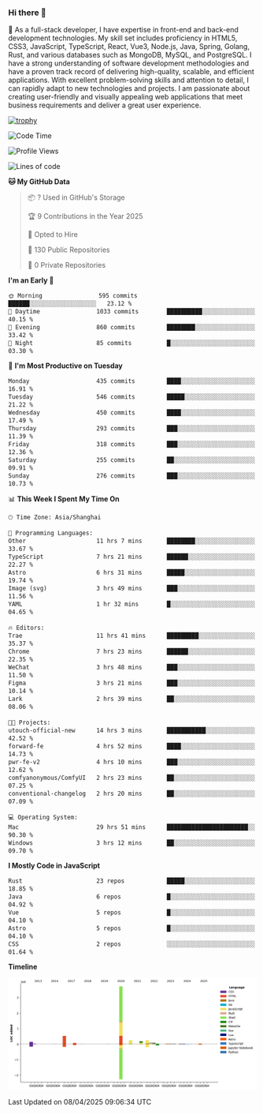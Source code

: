 ### Hi there 👋

🌱 As a full-stack developer, I have expertise in front-end and back-end development technologies. My skill set includes proficiency in HTML5, CSS3, JavaScript, TypeScript, React, Vue3, Node.js, Java, Spring, Golang, Rust, and various databases such as MongoDB, MySQL, and PostgreSQL. I have a strong understanding of software development methodologies and have a proven track record of delivering high-quality, scalable, and efficient applications. With excellent problem-solving skills and attention to detail, I can rapidly adapt to new technologies and projects. I am passionate about creating user-friendly and visually appealing web applications that meet business requirements and deliver a great user experience.

[![trophy](https://github-profile-trophy.vercel.app/?username=elton&rank=SECRET,SSS,SS,S,AAA,AA,A&theme=onedark&no-frame=true&margin-w=10)](https://github.com/ryo-ma/github-profile-trophy)

<!--START_SECTION:waka-->
![Code Time](http://img.shields.io/badge/Code%20Time-1%2C497%20hrs%2050%20mins-blue)

![Profile Views](http://img.shields.io/badge/Profile%20Views-0-blue)

![Lines of code](https://img.shields.io/badge/From%20Hello%20World%20I%27ve%20Written-5.6%20million%20lines%20of%20code-blue)

**🐱 My GitHub Data** 

> 📦 ? Used in GitHub's Storage 
 > 
> 🏆 9 Contributions in the Year 2025
 > 
> 💼 Opted to Hire
 > 
> 📜 130 Public Repositories 
 > 
> 🔑 0 Private Repositories 
 > 
**I'm an Early 🐤** 

```text
🌞 Morning                595 commits         ██████░░░░░░░░░░░░░░░░░░░   23.12 % 
🌆 Daytime                1033 commits        ██████████░░░░░░░░░░░░░░░   40.15 % 
🌃 Evening                860 commits         ████████░░░░░░░░░░░░░░░░░   33.42 % 
🌙 Night                  85 commits          █░░░░░░░░░░░░░░░░░░░░░░░░   03.30 % 
```
📅 **I'm Most Productive on Tuesday** 

```text
Monday                   435 commits         ████░░░░░░░░░░░░░░░░░░░░░   16.91 % 
Tuesday                  546 commits         █████░░░░░░░░░░░░░░░░░░░░   21.22 % 
Wednesday                450 commits         ████░░░░░░░░░░░░░░░░░░░░░   17.49 % 
Thursday                 293 commits         ███░░░░░░░░░░░░░░░░░░░░░░   11.39 % 
Friday                   318 commits         ███░░░░░░░░░░░░░░░░░░░░░░   12.36 % 
Saturday                 255 commits         ██░░░░░░░░░░░░░░░░░░░░░░░   09.91 % 
Sunday                   276 commits         ███░░░░░░░░░░░░░░░░░░░░░░   10.73 % 
```


📊 **This Week I Spent My Time On** 

```text
🕑︎ Time Zone: Asia/Shanghai

💬 Programming Languages: 
Other                    11 hrs 7 mins       ████████░░░░░░░░░░░░░░░░░   33.67 % 
TypeScript               7 hrs 21 mins       ██████░░░░░░░░░░░░░░░░░░░   22.27 % 
Astro                    6 hrs 31 mins       █████░░░░░░░░░░░░░░░░░░░░   19.74 % 
Image (svg)              3 hrs 49 mins       ███░░░░░░░░░░░░░░░░░░░░░░   11.56 % 
YAML                     1 hr 32 mins        █░░░░░░░░░░░░░░░░░░░░░░░░   04.65 % 

🔥 Editors: 
Trae                     11 hrs 41 mins      █████████░░░░░░░░░░░░░░░░   35.37 % 
Chrome                   7 hrs 23 mins       ██████░░░░░░░░░░░░░░░░░░░   22.35 % 
WeChat                   3 hrs 48 mins       ███░░░░░░░░░░░░░░░░░░░░░░   11.50 % 
Figma                    3 hrs 21 mins       ███░░░░░░░░░░░░░░░░░░░░░░   10.14 % 
Lark                     2 hrs 39 mins       ██░░░░░░░░░░░░░░░░░░░░░░░   08.06 % 

🐱‍💻 Projects: 
utouch-official-new      14 hrs 3 mins       ███████████░░░░░░░░░░░░░░   42.52 % 
forward-fe               4 hrs 52 mins       ████░░░░░░░░░░░░░░░░░░░░░   14.73 % 
pwr-fe-v2                4 hrs 10 mins       ███░░░░░░░░░░░░░░░░░░░░░░   12.62 % 
comfyanonymous/ComfyUI   2 hrs 23 mins       ██░░░░░░░░░░░░░░░░░░░░░░░   07.25 % 
conventional-changelog   2 hrs 20 mins       ██░░░░░░░░░░░░░░░░░░░░░░░   07.09 % 

💻 Operating System: 
Mac                      29 hrs 51 mins      ███████████████████████░░   90.30 % 
Windows                  3 hrs 12 mins       ██░░░░░░░░░░░░░░░░░░░░░░░   09.70 % 
```

**I Mostly Code in JavaScript** 

```text
Rust                     23 repos            █████░░░░░░░░░░░░░░░░░░░░   18.85 % 
Java                     6 repos             █░░░░░░░░░░░░░░░░░░░░░░░░   04.92 % 
Vue                      5 repos             █░░░░░░░░░░░░░░░░░░░░░░░░   04.10 % 
Astro                    5 repos             █░░░░░░░░░░░░░░░░░░░░░░░░   04.10 % 
CSS                      2 repos             ░░░░░░░░░░░░░░░░░░░░░░░░░   01.64 % 
```



**Timeline**

![Lines of Code chart](https://raw.githubusercontent.com/elton/elton/main/assets/bar_graph.png)


 Last Updated on 08/04/2025 09:06:34 UTC
<!--END_SECTION:waka-->

<!--
**elton/elton** is a ✨ _special_ ✨ repository because its `README.md` (this file) appears on your GitHub profile.

Here are some ideas to get you started:

- 🔭 I’m currently working on ...
- 🌱 I’m currently learning ...
- 👯 I’m looking to collaborate on ...
- 🤔 I’m looking for help with ...
- 💬 Ask me about ...
- 📫 How to reach me: ...
- 😄 Pronouns: ...
- ⚡ Fun fact: ...
-->
